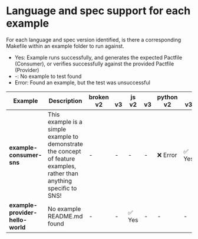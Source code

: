 # Language and spec support for each example

For each language and spec version identified, is there a corresponding Makefile within an example folder to run against.

- Yes: Example runs successfully, and generates the expected Pactfile (Consumer), or verifies successfully against the provided Pactfile (Provider)
- -: No example to test found
- Error: Found an example, but the test was unsuccessful

| Example                          | Description                                                                                                            | broken<br/>v2   | <br/>v3   | js<br/>v2   | <br/>v3   | python<br/>v2   | <br/>v3   |
|----------------------------------|------------------------------------------------------------------------------------------------------------------------|-----------------|-----------|-------------|-----------|-----------------|-----------|
| **example-consumer-sns**         | This example is a simple example to demonstrate the concept of feature examples, rather than anything specific to SNS! | -               | -         | -           | -         | ❌ Error        | ✅ Yes    |
| **example-provider-hello-world** | No example README.md found                                                                                             | -               | -         | ✅ Yes      | -         | -               | -         |
